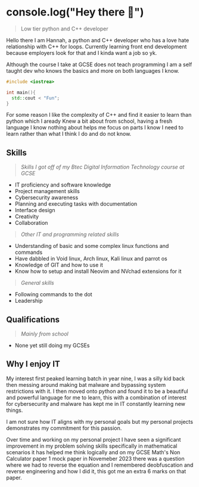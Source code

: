 # console.log("Hey there :wave:")

> Low tier python and C++ developer

Hello there I am Hannah, a python and C++ developer who has a love hate relationship with C++ for loops. 
Currently learning front end development because employers look for that and I kinda want a job so yk.

Although the course I take at GCSE does not teach programming I am a self taught dev who knows the
basics and more on both languages I know.

```c++
#include <iostrea>

int main(){
  std::cout < "Fun";
}
```

For some reason I like the complexity of C++ and find it easier to learn than python which I aready Knew a bit about from school, 
having a fresh language I know nothing about helps me focus on parts I know I need to learn rather than what I think I do and do not know.

## Skills
> *Skills I got off of my Btec Digital Information Technology course at GCSE*
- IT proficiency and software knowledge
- Project management skills
- Cybersecurity awareness
- Planning and executing tasks with documentation
- Interface design
- Creativity
- Collaboration

> *Other IT and programming related skills*
- Understanding of basic and some complex linux functions and commands
- Have dabbled in Void linux, Arch linux, Kali linux and parrot os
- Knowledge of GIT and how to use it
- Know how to setup and install Neovim and NVchad extensions for it

> *General skills*
- Following commands to the dot
- Leadership


## Qualifications
> *Mainly from school*
- None yet still doing my GCSEs

## Why I enjoy IT
My interest first peaked learning batch in year nine, I was a silly kid back then messing around making bat malware and bypassing system
restrictions with it. I then moved onto python and found it to be a beautiful and powerful language for me to learn, this with a 
combination of interest for cybersecurity and malware has kept me in IT constantly learning new things.

I am not sure how IT aligns with my personal goals but my personal projects demonstrates my commitment for this passion.

Over time and working on my personal project I have seen a significant improvement in my problem solving skills specifically in
mathematical scenarios it has helped me think logically and on my GCSE Math's Non Calculator paper 1 mock paper in Novemeber 2023 
there was a question where we had to reverse the equation and I remembered deobfuscation and reverse engineering and how I did it,
this got me an extra 6 marks on that paper.
